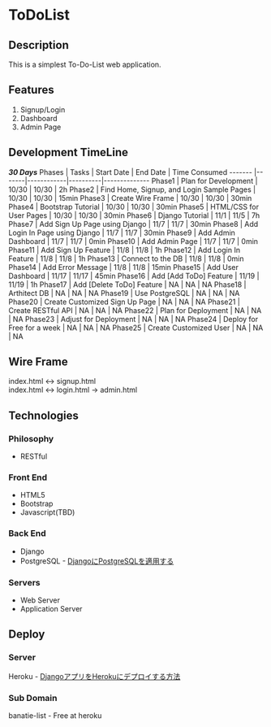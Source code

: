 # ToDoList

## Description
This is a simplest To-Do-List web application.

## Features
1. Signup/Login
2. Dashboard
3. Admin Page

## Development TimeLine
__*30 Days*__
Phases  | Tasks | Start Date | End Date | Time Consumed
------- |-------|------------|----------|--------------
Phase1  | Plan for Development | 10/30 | 10/30 | 2h
Phase2  | Find Home, Signup, and Login Sample Pages | 10/30 | 10/30 | 15min
Phase3  | Create Wire Frame | 10/30 | 10/30 | 30min
Phase4  | Bootstrap Tutorial | 10/30 | 10/30 | 30min
Phase5  | HTML/CSS for User Pages | 10/30 | 10/30 | 30min
Phase6  | Django Tutorial | 11/1 | 11/5 | 7h
Phase7  | Add Sign Up Page using Django | 11/7 | 11/7 | 30min
Phase8  | Add Login In Page using Django | 11/7 | 11/7 | 30min
Phase9 | Add Admin Dashboard | 11/7 | 11/7 | 0min
Phase10 | Add Admin Page | 11/7 | 11/7 | 0min
Phase11 | Add Sign Up Feature | 11/8 | 11/8 | 1h
Phase12 | Add Login In Feature | 11/8 | 11/8 | 1h
Phase13 | Connect to the DB | 11/8 | 11/8 | 0min
Phase14 | Add Error Message | 11/8 | 11/8 | 15min
Phase15 | Add User Dashboard | 11/17 | 11/17 | 45min
Phase16 | Add [Add ToDo] Feature | 11/19 | 11/19 | 1h
Phase17 | Add [Delete ToDo] Feature | NA | NA | NA
Phase18 | Arthitect DB | NA | NA | NA
Phase19 | Use PostgreSQL | NA | NA | NA
Phase20 | Create Customized Sign Up Page | NA | NA | NA
Phase21 | Create RESTful API | NA | NA | NA
Phase22 | Plan for Deployment | NA | NA | NA
Phase23 | Adjust for Deployment | NA | NA | NA
Phase24 | Deploy for Free for a week | NA | NA | NA
Phase25 | Create Customized User | NA | NA | NA

## Wire Frame
index.html <-> signup.html <br>
index.html <-> login.html  -> admin.html

## Technologies
### Philosophy
* RESTful

### Front End
* HTML5
* Bootstrap
* Javascript(TBD)

### Back End
* Django
* PostgreSQL - [DjangoにPostgreSQLを適用する](https://qiita.com/shigechioyo/items/9b5a03ceead6e5ec87ec)


### Servers
* Web Server <br>
* Application Server

## Deploy
### Server
Heroku - [DjangoアプリをHerokuにデプロイする方法](https://qiita.com/frosty/items/66f5dff8fc723387108c)

### Sub Domain
banatie-list - Free at heroku
